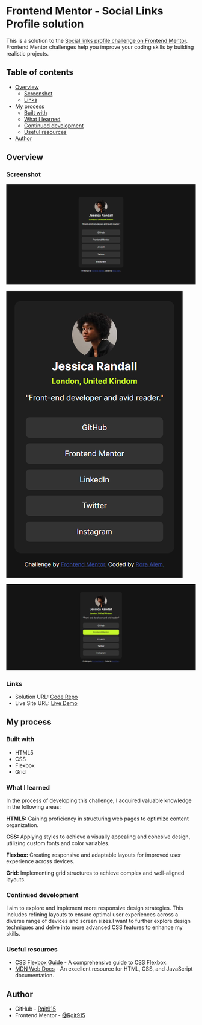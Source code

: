 # Frontend Mentor - Social Links Profile solution

This is a solution to the [Social links profile challenge on Frontend Mentor](https://www.frontendmentor.io/challenges/social-links-profile-UG32l9m6dQ). Frontend Mentor challenges help you improve your coding skills by building realistic projects.

## Table of contents

- [Overview](#overview)
  - [Screenshot](#screenshot)
  - [Links](#links)
- [My process](#my-process)
  - [Built with](#built-with)
  - [What I learned](#what-i-learned)
  - [Continued development](#continued-development)
  - [Useful resources](#useful-resources)
- [Author](#author)

## Overview

### Screenshot

![Desktop Preview](https://github.com/Rgit915/social-links-profile/blob/master/assets/images/desktop-preview-MY-SOLUTION.png)

![Mobile Preview](https://github.com/Rgit915/social-links-profile/blob/master/assets/images/mobile-preview-MY-SOLUTION.png)

![Active-states Preview](https://github.com/Rgit915/social-links-profile/blob/master/assets/images/active-preview-MY-SOLUTION.png)


### Links

- Solution URL: [Code Repo](https://github.com/Rgit915/social-links-profile)
- Live Site URL: [Live Demo](https://rgit915.github.io/social-links-profile/)

## My process

### Built with

- HTML5
- CSS
- Flexbox
- Grid

### What I learned

In the process of developing this challenge, I acquired valuable knowledge in the following areas:

**HTML5:** Gaining proficiency in structuring web pages to optimize content organization.

**CSS:** Applying styles to achieve a visually appealing and cohesive design, utilizing custom fonts and color variables.

**Flexbox:** Creating responsive and adaptable layouts for improved user experience across devices.

**Grid:** Implementing grid structures to achieve complex and well-aligned layouts.

### Continued development

I aim to explore and implement more responsive design strategies. This includes refining layouts to ensure optimal user experiences across a diverse range of devices and screen sizes.I want to further explore design techniques and delve into more advanced CSS features to enhance my skills.


### Useful resources

- [CSS Flexbox Guide](https://css-tricks.com/snippets/css/a-guide-to-flexbox/) - A comprehensive guide to CSS Flexbox.
- [MDN Web Docs](https://developer.mozilla.org/en-US/docs/Web) - An excellent resource for HTML, CSS, and JavaScript documentation.


## Author

- GitHub - [Rgit915](https://github.com/Rgit915)
- Frontend Mentor - [@Rgit915](https://www.frontendmentor.io/profile/Rgit915)
